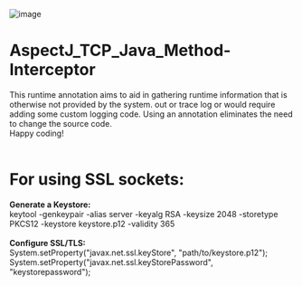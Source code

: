 ![image](https://github.com/Freya-Ebba-Christ/AspectJ_TCP_Java_Method-Interceptor/assets/57752514/43999c49-f7b7-43e8-b1ee-6f72f2d0e34f)
<br>
# AspectJ_TCP_Java_Method-Interceptor

This runtime annotation aims to aid in gathering runtime information that is otherwise not provided by the system. out or trace log or would require adding some custom logging code.
Using an annotation eliminates the need to change the source code.
<br>
Happy coding!
<br>
<br>
<h1>For using SSL sockets:</h1>
<b>Generate a Keystore:</b>
<br>
keytool -genkeypair -alias server -keyalg RSA -keysize 2048 -storetype PKCS12 -keystore keystore.p12 -validity 365
<br>
<br>
<b>Configure SSL/TLS:</b>
<br>
System.setProperty("javax.net.ssl.keyStore", "path/to/keystore.p12");
<br>
System.setProperty("javax.net.ssl.keyStorePassword", "keystorepassword");


